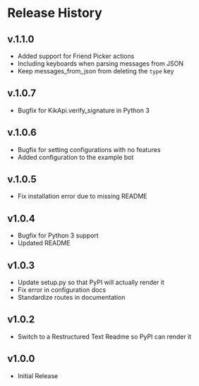# Release History

## v.1.1.0
- Added support for Friend Picker actions
- Including keyboards when parsing messages from JSON
- Keep messages_from_json from deleting the `type` key

## v.1.0.7
- Bugfix for KikApi.verify_signature in Python 3

## v.1.0.6
- Bugfix for setting configurations with no features
- Added configuration to the example bot

## v.1.0.5
- Fix installation error due to missing README

## v1.0.4
- Bugfix for Python 3 support
- Updated README

## v1.0.3
- Update setup.py so that PyPI will actually render it
- Fix error in configuration docs
- Standardize routes in documentation

## v1.0.2
- Switch to a Restructured Text Readme so PyPI can render it

## v1.0.0
- Initial Release
